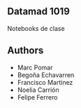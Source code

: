 ## Datamad 1019
Notebooks de clase

## Authors
- Marc Pomar
- Begoña Echavarren
- Francisco Martinez
- Noelia Carrión
- Felipe Ferrero

